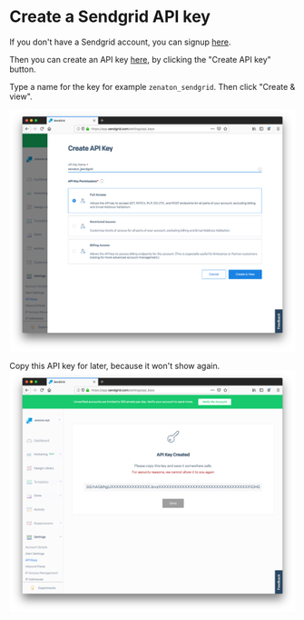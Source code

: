 # Create a Sendgrid API key

If you don't have a Sendgrid account, you can signup [here](https://signup.sendgrid.com/).

Then you can create an API key [here](https://app.sendgrid.com/settings/api_keys), by clicking the "Create API key" button.

Type a name for the key for example `zenaton_sendgrid`.
Then click "Create & view".

![Create an API key](/doc/images/sendgrid_api_1.png)

Copy this API key for later, because it won't show again.
![Create an API key](/doc/images/sendgrid_api_2.png)